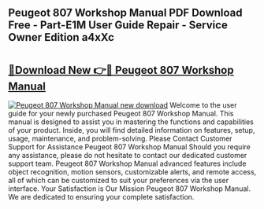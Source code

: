 ## Peugeot 807 Workshop Manual PDF Download Free - Part-E1M User Guide Repair - Service Owner Edition a4xXc

# <h2><a href="http://cf2460.oget.top/?id=Peugeot+807+Workshop+Manual">🔗Download New 👉🔴 Peugeot 807 Workshop Manual</a></h2>

[![Peugeot 807 Workshop Manual new download](https://i.imgur.com/5g1atiW.png)](http://cf2460.oget.top/?id=Peugeot+807+Workshop+Manual)
Welcome to the user guide for your newly purchased Peugeot 807 Workshop Manual. This manual is designed to assist you in mastering the functions and capabilities of your product. Inside, you will find detailed information on features, setup, usage, maintenance, and problem-solving. Please Contact Customer Support for Assistance Peugeot 807 Workshop Manual Should you require any assistance, please do not hesitate to contact our dedicated customer support team. Peugeot 807 Workshop Manual advanced features include object recognition, motion sensors, customizable alerts, and remote access, all of which can be customized to suit your preferences via the user interface. Your Satisfaction is Our Mission Peugeot 807 Workshop Manual. We are dedicated to ensuring your complete satisfaction.
